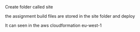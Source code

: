 Create folder called site 

the assignment build files are stored in the site folder and deploy

It can seen in the aws cloudformation eu-west-1